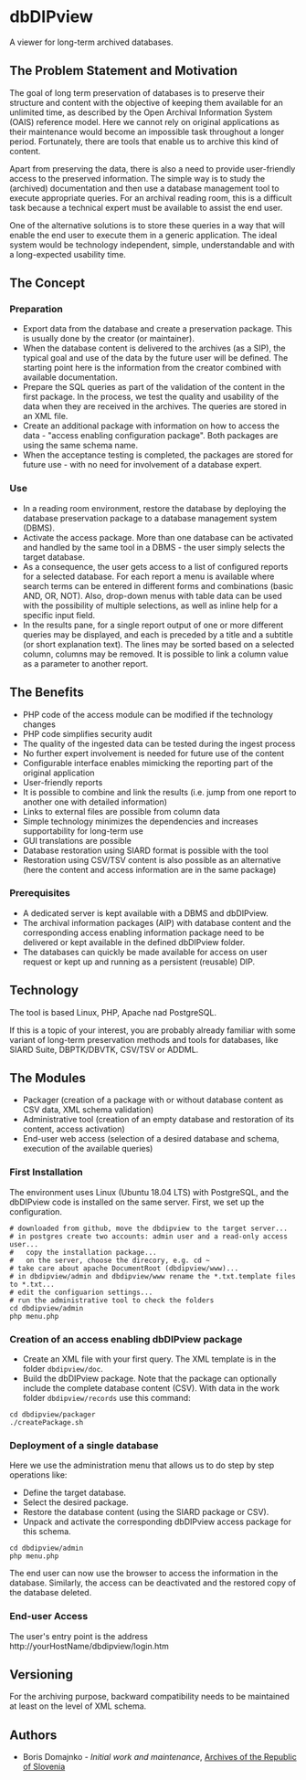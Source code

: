 # dbDIPview

A viewer for long-term archived databases.

## The Problem Statement and Motivation
The goal of long term preservation of databases is to preserve their structure and content with the objective of keeping them available for an unlimited time, as described by the Open Archival Information System (OAIS) reference model. Here we cannot rely on original applications as their maintenance would become an impossible task throughout a longer period. Fortunately, there are tools that enable us to archive this kind of content.

Apart from preserving the data, there is also a need to provide user-friendly access to the preserved information. The simple way is to study the (archived) documentation and then use a database management tool to execute appropriate queries. For an archival reading room, this is a difficult task because a technical expert must be available to assist the end user.
 
One of the alternative solutions is to store these queries in a way that will enable the end user to execute them in a generic application. The ideal system would be technology independent, simple, understandable and with a long-expected usability time. 

## The Concept
### Preparation
* Export data from the database and create a preservation package. This is usually done by the creator (or maintainer).
* When the database content is delivered to the archives (as a SIP), the typical goal and use of the data by the future user will be defined. The starting point here is the information from the creator combined with available documentation.
* Prepare the SQL queries as part of the validation of the content in the first package. In the process, we test the quality and usability of the data when they are received in the archives. The queries are stored in an XML file.
* Create an additional package with information on how to access the data - "access enabling configuration package". Both packages are using the same schema name. 
* When the acceptance testing is completed, the packages are stored for future use - with no need for involvement of a database expert.
### Use
* In a reading room environment, restore the database by deploying the database preservation package to a database management system (DBMS).
* Activate the access package. More than one database can be activated and handled by the same tool in a DBMS - the user simply selects the target database.
* As a consequence, the user gets access to a list of configured reports for a selected database. For each report a menu is available where search terms can be entered in different forms and combinations (basic AND, OR, NOT). Also, drop-down menus with table data can be used with the possibility of multiple selections, as well as inline help for a specific input field. 
* In the results pane, for a single report output of one or more different queries may be displayed, and each is preceded by a title and a subtitle (or short explanation text). The lines may be sorted based on a selected column, columns may be removed. It is possible to link a column value as a parameter to another report. 

## The Benefits
* PHP code of the access module can be modified if the technology changes
* PHP code simplifies security audit
* The quality of the ingested data can be tested during the ingest process
* No further expert involvement is needed for future use of the content
* Configurable interface enables mimicking the reporting part of the original application
* User-friendly reports
* It is possible to combine and link the results (i.e. jump from one report to another one with detailed information)
* Links to external files are possible from column data
* Simple technology minimizes the dependencies and increases supportability for long-term use
* GUI translations are possible
* Database restoration using SIARD format is possible with the tool
* Restoration using CSV/TSV content is also possible as an alternative (here the content and access information are in the same package)
### Prerequisites
* A dedicated server is kept available with a DBMS and dbDIPview. 
* The archival information packages (AIP) with database content and the corresponding access enabling information package need to be delivered or kept available in the defined dbDIPview folder.
* The databases can quickly be made available for access on user request or kept up and running as a persistent (reusable) DIP.

## Technology
The tool is based Linux, PHP, Apache nad PostgreSQL.

If this is a topic of your interest, you are probably already familiar with some variant of long-term preservation methods and tools for databases, like SIARD Suite, DBPTK/DBVTK, CSV/TSV or ADDML.

## The Modules
* Packager (creation of a package with or without database content as CSV data, XML schema validation)
* Administrative tool (creation of an empty database and restoration of its content, access activation)
* End-user web access (selection of a desired database and schema, execution of the available queries)

### First Installation
The environment uses Linux (Ubuntu 18.04 LTS) with PostgreSQL, and the dbDIPview code is installed on the same server. First, we set up the configuration.

```
# downloaded from github, move the dbdipview to the target server...
# in postgres create two accounts: admin user and a read-only access user...
#   copy the installation package...
#   on the server, choose the direcory, e.g. cd ~
# take care about apache DocumentRoot (dbdipview/www)...
# in dbdipview/admin and dbdipview/www rename the *.txt.template files to *.txt...
# edit the configuarion settings... 
# run the administrative tool to check the folders
cd dbdipview/admin
php menu.php
```

### Creation of an access enabling dbDIPview package
* Create an XML file with your first query. The XML template is in the folder ```dbdipview/doc```.
* Build the dbDIPview package. Note that the package can optionally include the complete database content (CSV). With data in the work folder ```dbdipview/records``` use this command:

```
cd dbdipview/packager
./createPackage.sh
```

### Deployment of a single database
Here we use the administration menu that allows us to do step by step operations like:
* Define the target database.
* Select the desired package.
* Restore the database content (using the SIARD package or CSV). 
* Unpack and activate the corresponding dbDIPview access package for this schema. 

```
cd dbdipview/admin
php menu.php
```
The end user can now use the browser to access the information in the database. Similarly, the access can be deactivated and the restored copy of the database deleted.

### End-user Access
The user's entry point is the address http://yourHostName/dbdipview/login.htm 

## Versioning
For the archiving purpose, backward compatibility needs to be maintained at least on the level of XML schema.

## Authors

* Boris Domajnko - *Initial work and maintenance*, [Archives of the Republic of Slovenia](http://www.arhiv.gov.si/en/)

